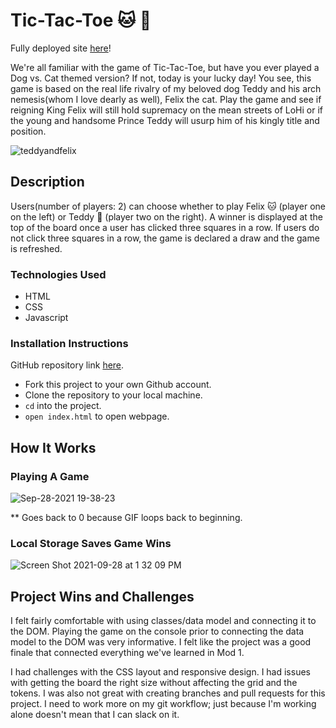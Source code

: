 # Tic-Tac-Toe 🐱 🐶

Fully deployed site [here](https://cagallo.github.io/tic-tac-toe/)!

We're all familiar with the game of Tic-Tac-Toe, but have you ever played a Dog vs. Cat themed version? If not, today is your lucky day! You see, this game is based on the real life rivalry of my beloved dog Teddy and his arch nemesis(whom I love dearly as well), Felix the cat. Play the game and see if reigning King Felix will still hold supremacy on the mean streets of LoHi or if the young and handsome Prince Teddy will usurp him of his kingly title and position.


![teddyandfelix](https://user-images.githubusercontent.com/78453792/135020504-57315c6e-f13a-4f9f-90d7-54bf0d35b3ea.jpg)

## Description

Users(number of players: 2) can choose whether to play Felix 🐱 (player one on the left) or Teddy 🐶 (player two on the right). A winner is displayed at the top of the board once a user has clicked three squares in a row. If users do not click three squares in a row, the game is declared a draw and the game is refreshed.

### Technologies Used

- HTML
- CSS
- Javascript

### Installation Instructions

GitHub repository link [here](https://github.com/cagallo/tic-tac-toe).

- Fork this project to your own Github account.
- Clone the repository to your local machine.
- ``cd`` into the project.
- ``open index.html`` to open webpage.

## How It Works

### Playing A Game


![Sep-28-2021 19-38-23](https://user-images.githubusercontent.com/78453792/135188447-281ec256-aee6-40d6-b1f9-dbc35e3d3568.gif)

** Goes back to 0 because GIF loops back to beginning.

### Local Storage Saves Game Wins

![Screen Shot 2021-09-28 at 1 32 09 PM](https://user-images.githubusercontent.com/78453792/135154432-e0207226-cb92-495f-a1a4-6156d1318e25.png)

## Project Wins and Challenges

I felt fairly comfortable with using classes/data model and connecting it to the DOM. Playing the game on the console prior to connecting the data model to the DOM was very informative. I felt like the project was a good finale that connected everything we've learned in Mod 1.

I had challenges with the CSS layout and responsive design. I had issues with getting the board the right size without affecting the grid and the tokens. I was also not great with creating branches and pull requests for this project. I need to work more on my git workflow; just because I'm working alone doesn't mean that I can slack on it.
